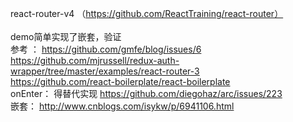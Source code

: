 react-router-v4 （https://github.com/ReactTraining/react-router）
<br />
<br />
 demo简单实现了嵌套，验证
<br />
参考 ：
https://github.com/gmfe/blog/issues/6
<br />
https://github.com/mjrussell/redux-auth-wrapper/tree/master/examples/react-router-3
<br />
https://github.com/react-boilerplate/react-boilerplate
<br />
onEnter： 得替代实现 https://github.com/diegohaz/arc/issues/223
<br />
嵌套： http://www.cnblogs.com/isykw/p/6941106.html